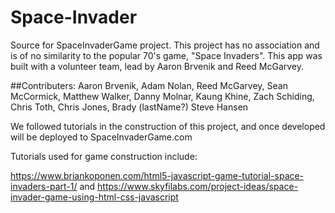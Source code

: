# Space-Invader
Source for SpaceInvaderGame project. This project has no association and is of no similarity to the popular 70's game, "Space Invaders". 
This app was built with a volunteer team, lead by Aaron Brvenik and Reed McGarvey. 

##Contributers:
Aaron Brvenik,
Adam Nolan,
Reed McGarvey,
Sean McCormick, 
Matthew Walker,
Danny Molnar,
Kaung Khine,
Zach Schiding,
Chris Toth,
Chris Jones,
Brady (lastName?)
Steve Hansen


We followed tutorials in the construction of this project, and once developed will be deployed to 
SpaceInvaderGame.com


Tutorials used for game construction include: 


https://www.briankoponen.com/html5-javascript-game-tutorial-space-invaders-part-1/ and 
https://www.skyfilabs.com/project-ideas/space-invader-game-using-html-css-javascript
